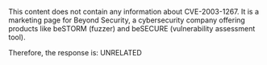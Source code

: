 This content does not contain any information about CVE-2003-1267. It is a marketing page for Beyond Security, a cybersecurity company offering products like beSTORM (fuzzer) and beSECURE (vulnerability assessment tool).

Therefore, the response is: UNRELATED